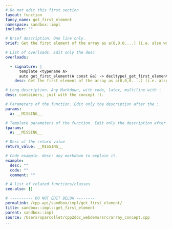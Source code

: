 ```yaml
---
# Do not edit this first section
layout: function
fancy_name: get_first_element
namespace: sandbox::impl
includer: ""

# Brief description. One line only.
brief: Get the first element of the array as a(0,0,0....) (i.e. also work for non

# List of overloads. Edit only the desc
overloads:

  - signature: |
      template <typename A>
      auto get_first_element(A const &a) -> decltype(_get_first_element_impl(std::make_index_sequence<get_rank<A>>({}), a))
    desc: Get the first element of the array as a(0,0,0....) (i.e. also work for non

# Long description. Any Markdown, with code, latex, multiline with |
desc: containers, just with the concept !).

# Parameters of the function. Edit only the description after the :
params:
  a: __MISSING__

# Template parameters of the function. Edit only the description after the :
tparams:
  A: __MISSING__

# Desc of the return value
return_value: __MISSING__

# Code example. desc: any markdown to explain it.
example:
  desc: ""
  code: ""
  comment: ""

# A list of related functions/classes
see-also: []

# ---------- DO NOT EDIT BELOW --------
permalink: /cpp-api/sandbox/impl/get_first_element/
title: sandbox::impl::get_first_element
parent: sandbox::impl
source: /Users/oparcollet/cpp2doc_webdemo/src/array_concept.cpp
...
```


